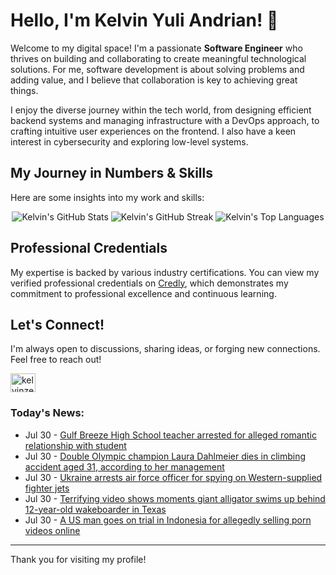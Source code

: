 # Hello, I'm Kelvin Yuli Andrian! 👋

Welcome to my digital space! I'm a passionate **Software Engineer** who thrives on building and collaborating to create meaningful technological solutions. For me, software development is about solving problems and adding value, and I believe that collaboration is key to achieving great things.

I enjoy the diverse journey within the tech world, from designing efficient backend systems and managing infrastructure with a DevOps approach, to crafting intuitive user experiences on the frontend. I also have a keen interest in cybersecurity and exploring low-level systems.

## My Journey in Numbers & Skills

Here are some insights into my work and skills:

<p align="center">
  <img src="https://github-readme-stats.vercel.app/api?username=kelvinzer0&show_icons=true&theme=radical" alt="Kelvin's GitHub Stats" />
  <img src="https://github-readme-streak-stats.herokuapp.com/?user=kelvinzer0&theme=radical" alt="Kelvin's GitHub Streak" />
  <img src="https://github-readme-stats.vercel.app/api/top-langs/?username=kelvinzer0&layout=compact&theme=radical" alt="Kelvin's Top Languages" />
</p>

## Professional Credentials

My expertise is backed by various industry certifications. You can view my verified professional credentials on [Credly](https://www.credly.com/users/kelvin-yuli-andrian/badges), which demonstrates my commitment to professional excellence and continuous learning.

## Let's Connect!

I'm always open to discussions, sharing ideas, or forging new connections. Feel free to reach out!

<p align="left">
    <a href="https://linkedin.com/in/kelvinzero" target="blank"><img align="center" src="https://cdn.jsdelivr.net/npm/simple-icons@3.0.1/icons/linkedin.svg" alt="kelvinzero" height="30" width="40" /></a>
</p>

### Today's News:

<!-- feed start -->
- Jul 30 - [Gulf Breeze High School teacher arrested for alleged romantic relationship with student](https://www.yahoo.com/news/articles/gulf-breeze-high-school-teacher-143041860.html)
- Jul 30 - [Double Olympic champion Laura Dahlmeier dies in climbing accident aged 31, according to her management](https://www.yahoo.com/news/articles/rescue-operation-races-reach-double-115730005.html)
- Jul 30 - [Ukraine arrests air force officer for spying on Western-supplied fighter jets](https://www.yahoo.com/news/articles/ukraine-arrests-air-force-officer-135230872.html)
- Jul 30 - [Terrifying video shows moments giant alligator swims up behind 12-year-old wakeboarder in Texas](https://www.yahoo.com/news/articles/terrifying-video-shows-moments-giant-135157436.html)
- Jul 30 - [A US man goes on trial in Indonesia for allegedly selling porn videos online](https://www.yahoo.com/news/articles/us-man-goes-trial-indonesia-133524309.html)
<!-- feed end -->

---

Thank you for visiting my profile!
